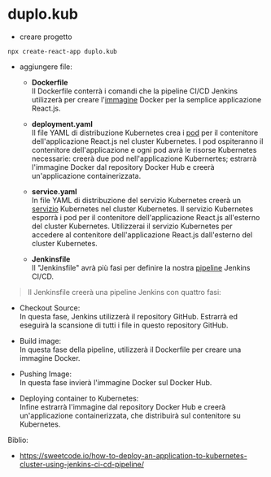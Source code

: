 # duplo.kub


- creare progetto
```
npx create-react-app duplo.kub
```

- aggiungere file:

    - **Dockerfile**<br>
    Il Dockerfile conterrà i comandi che la pipeline CI/CD Jenkins utilizzerà per creare l'<u>immagine</u> Docker per la semplice applicazione React.js.

    - **deployment.yaml**<br>
    Il file YAML di distribuzione Kubernetes crea i <u>pod</u> per il contenitore dell'applicazione React.js nel cluster Kubernetes. I pod ospiteranno il contenitore dell'applicazione e ogni pod avrà le risorse Kubernetes necessarie: creerà due pod nell'applicazione Kubernertes; estrarrà l'immagine Docker dal repository Docker Hub e creerà un'applicazione containerizzata. 

    - **service.yaml**<br>
    In file YAML di distribuzione del servizio Kubernetes creerà un <u>servizio</u> Kubernetes nel cluster Kubernetes. Il servizio Kubernetes esporrà i pod per il contenitore dell'applicazione React.js all'esterno del cluster Kubernetes. Utilizzerai il servizio Kubernetes per accedere al contenitore dell'applicazione React.js dall'esterno del cluster Kubernetes.

    - **Jenkinsfile**<br>
    Il "Jenkinsfile" avrà più fasi per definire la nostra <u>pipeline</u> Jenkins CI/CD.


> Il Jenkinsfile creerà una pipeline Jenkins con quattro fasi:
- Checkout Source:<br>
In questa fase, Jenkins utilizzerà il repository GitHub. Estrarrà ed eseguirà la scansione di tutti i file in questo repository GitHub.

- Build image:<br>
In questa fase della pipeline, utilizzerà il Dockerfile per creare una immagine Docker.

- Pushing Image:<br>
In questa fase invierà l'immagine Docker sul Docker Hub.

- Deploying container to Kubernetes:<br>
Infine estrarrà l'immagine dal repository Docker Hub e creerà un'applicazione containerizzata, che distribuirà sul contenitore su Kubernetes.

Biblio:
- https://sweetcode.io/how-to-deploy-an-application-to-kubernetes-cluster-using-jenkins-ci-cd-pipeline/
